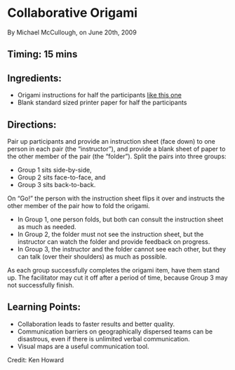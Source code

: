 # Collaborative Origami
By Michael McCullough, on June 20th, 2009

## Timing: 15 mins

## Ingredients:
* Origami instructions for half the participants [like this one][1]
* Blank standard sized printer paper for half the participants

## Directions:

Pair up participants and provide an instruction sheet (face down) to one person in each pair (the “instructor”), and provide a blank sheet of paper to the other member of the pair (the “folder”). Split the pairs into three groups:

- Group 1 sits side-by-side,
- Group 2 sits face-to-face, and
- Group 3 sits back-to-back.

On “Go!” the person with the instruction sheet flips it over and instructs the other member of the pair how to fold the origami.
* In Group 1, one person folds, but both can consult the instruction sheet as much as needed.
* In Group 2, the folder must not see the instruction sheet, but the instructor can watch the folder and provide feedback on progress.
* In Group 3, the instructor and the folder cannot see each other, but they can talk (over their shoulders) as much as possible.

As each group successfully completes the origami item, have them stand up. The facilitator may cut it off after a period of time, because Group 3 may not successfully finish.

## Learning Points:
* Collaboration leads to faster results and better quality.
* Communication barriers on geographically dispersed teams can be disastrous, even if there is unlimited verbal communication.
* Visual maps are a useful communication tool.


Credit: Ken Howard

[1]:	http://blog.tastycupcakes.com/wp-content/uploads/2010/12/Origami-Instructions-Improving.pdf